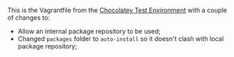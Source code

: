 This is the Vagrantfile from the [Chocolatey Test Environment](https://github.com/chocolatey/chocolatey-test-environment) with a couple of changes to:

* Allow an internal package repository to be used;
* Changed `packages` folder to `auto-install` so it doesn't clash with local package repository;